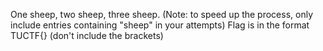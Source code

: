 One sheep, two sheep, three sheep. (Note: to speed up the process, only include entries containing "sheep" in your attempts) Flag is in the format TUCTF{<password>} (don't include the brackets)
